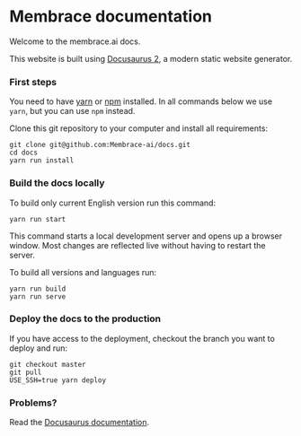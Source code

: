 # Membrace documentation

Welcome to the membrace.ai docs.

This website is built using [Docusaurus 2](https://docusaurus.io/), a modern static website generator.

### First steps

You need to have [yarn](https://classic.yarnpkg.com/en/docs/install) or [npm](https://nodejs.org/en/) installed. In all commands below we use `yarn`, but you can use `npm` instead.

Clone this git repository to your computer and install all requirements:

```
git clone git@github.com:Membrace-ai/docs.git
cd docs
yarn run install
```

### Build the docs locally

To build only current English version run this command:

```
yarn run start
```

This command starts a local development server and opens up a browser window. Most changes are reflected live without having to restart the server.

To build all versions and languages run:

```
yarn run build
yarn run serve
```

### Deploy the docs to the production

If you have access to the deployment, checkout the branch you want to deploy and run:

```
git checkout master
git pull
USE_SSH=true yarn deploy
```

### Problems?

Read the [Docusaurus documentation](https://docusaurus.io/docs/).

